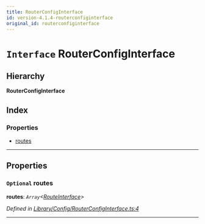 ```yaml
---
title: RouterConfigInterface
id: version-4.1.4-routerconfiginterface
original_id: routerconfiginterface
---
```


# `Interface` RouterConfigInterface

## Hierarchy

**RouterConfigInterface**

## Index

### Properties

* [routes](routerconfiginterface#routes)

---

## Properties

<a id="routes"></a>

### `Optional` routes

**routes**: *`Array`<[RouteInterface](routeinterface)>*

*Defined in [Library/Config/RouterConfigInterface.ts:4](https://github.com/SpoonX/stix/blob/14007e3/src/Library/Config/RouterConfigInterface.ts#L4)*

___

